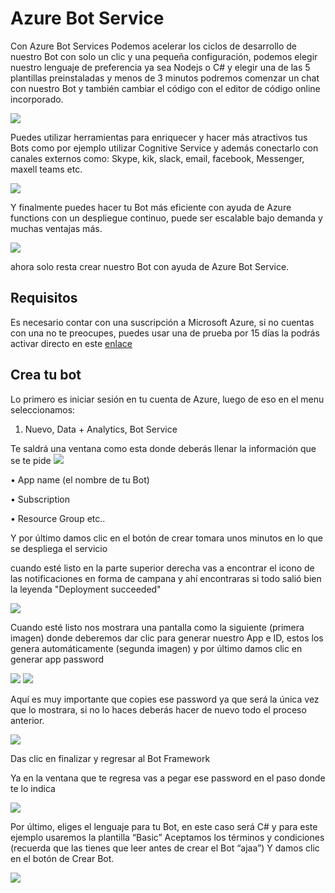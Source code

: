 # Azure Bot Service

Con Azure Bot Services Podemos acelerar los ciclos de desarrollo de nuestro Bot con solo un clic y una pequeña configuración, podemos elegir nuestro lenguaje de preferencia ya sea Nodejs o C# y elegir una de las 5 plantillas preinstaladas y menos de 3 minutos podremos comenzar un chat con nuestro Bot y también cambiar el código con el editor de código online incorporado.

<img src="Imagenes/uno.png"/>

Puedes utilizar herramientas para enriquecer y hacer más atractivos tus Bots como por ejemplo utilizar Cognitive Service y además conectarlo con canales externos como: Skype, kik, slack, email, facebook, Messenger, maxell teams etc.

<img src="Imagenes/dos.png"/>

Y finalmente puedes hacer tu Bot más eficiente con ayuda de Azure functions con un despliegue continuo, puede ser escalable bajo demanda y muchas ventajas más. 

<img src="Imagenes/tres.png"/>


ahora solo resta crear nuestro Bot con ayuda de Azure Bot Service. 

## Requisitos

Es necesario contar con una suscripción a Microsoft Azure, si no cuentas con una no te preocupes, puedes usar una de prueba por 15 días la podrás activar directo en este [enlace](https://azure.microsoft.com/en-us/free/)

## Crea tu bot 

Lo primero es iniciar sesión en tu cuenta de Azure, luego de eso en el menu seleccionamos: 
1.	Nuevo, Data + Analytics, Bot Service 

Te saldrá una ventana como esta donde deberás llenar la información que se te pide 
<img src="Imagenes/bot.png"/>

•	App name (el nombre de tu Bot)

•	Subscription 

•	Resource Group etc..


Y por último damos clic en el botón de crear tomara unos minutos en lo que se despliega el servicio



cuando esté listo en la parte superior derecha vas a encontrar el icono de las notificaciones en forma de campana y ahí encontraras si todo salió bien la leyenda "Deployment succeeded"

<img src="Imagenes/Deployment.png"/>


Cuando esté listo nos mostrara una pantalla como la siguiente (primera imagen) donde deberemos dar clic para generar nuestro App e ID, estos los genera automáticamente (segunda imagen) y por último damos clic en generar app password

<img src="Imagenes/capture1.png"/>

<img src="Imagenes/Capture3.png"/>

Aquí es muy importante que copies ese password ya que será la única vez que lo mostrara, si no lo haces deberás hacer de nuevo todo el proceso anterior.

<img src="Imagenes/Capture4.png"/>

Das clic en finalizar y regresar al Bot Framework 

Ya en la ventana que te regresa vas a pegar ese password en el paso donde te lo indica 

<img src="Imagenes/Capture6.png"/>

Por último, eliges el lenguaje para tu Bot, en este caso será C# y para este ejemplo usaremos la plantilla “Basic” 
Aceptamos los términos y condiciones (recuerda que las tienes que leer antes de crear el Bot “ajaa”)
Y damos clic en el botón de Crear Bot.

<img src="Imagenes/Capture7.PNG"/>


